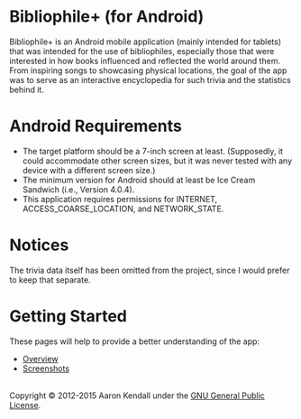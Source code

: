 # Bibliophile+ (for Android)
Bibliophile+ is an Android mobile application (mainly intended for tablets) that was intended for the use of bibliophiles, 
especially those that were interested in how books influenced and reflected the world around them.  From inspiring songs to
showcasing physical locations, the goal of the app was to serve as an interactive encyclopedia for such trivia and the 
statistics behind it.

# Android Requirements
* The target platform should be a 7-inch screen at least.  (Supposedly, it could accommodate other screen sizes, but it 
was never tested with any device with a different screen size.)
* The minimum version for Android should at least be Ice Cream Sandwich (i.e., Version 4.0.4).
* This application requires permissions for INTERNET, ACCESS_COARSE_LOCATION, and NETWORK_STATE.

# Notices
The trivia data itself has been omitted from the project, since I would prefer to keep that separate.

# Getting Started
These pages will help to provide a better understanding of the app:
* <a target="_blank" href="https://github.com/jaerith/BibliophilePlus_Android/wiki/Overview">Overview</a>
* <a target="_blank" href="https://github.com/jaerith/BibliophilePlus_Android/tree/master/screenshots">Screenshots</a>

<br/>
Copyright © 2012-2015 Aaron Kendall under the <a target="_blank" href="https://github.com/jaerith/BibliophilePlus_Android/blob/master/LICENSE">GNU General Public License</a>.
